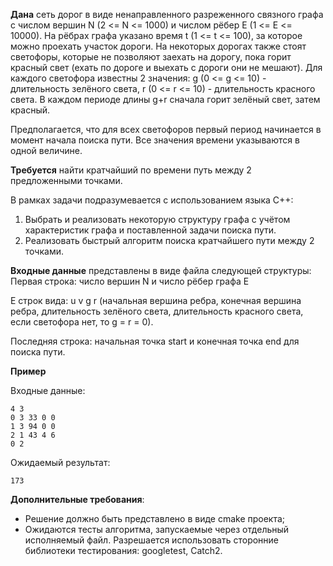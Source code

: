 **Дана** сеть дорог в виде ненаправленного разреженного связного графа с числом вершин N (2 <= N <= 1000) и числом рёбер E (1 <= E <= 10000). На рёбрах графа указано время t (1 <= t <= 100), за которое можно проехать участок дороги. На некоторых дорогах также стоят светофоры, которые не позволяют заехать на дорогу, пока горит красный свет (ехать по дороге и выехать с дороги они не мешают). Для каждого светофора известны 2 значения: g (0 <= g <= 10) - длительность зелёного света, r (0 <= r <= 10) - длительность красного света. В каждом периоде длины g+r сначала горит зелёный свет, затем красный. 

Предполагается, что для всех светофоров первый период начинается в момент начала поиска пути. Все значения времени указываются в одной величине.

**Требуется** найти кратчайший по времени путь между 2 предложенными точками.

В рамках задачи подразумевается с использованием языка C++:
1. Выбрать и реализовать некоторую структуру графа с учётом характеристик графа и поставленной задачи поиска пути.
2. Реализовать быстрый алгоритм поиска кратчайшего пути между 2 точками.

**Входные данные** представлены в виде файла следующей структуры:
Первая строка: число вершин N и число рёбер графа E

E строк вида: u v g r (начальная вершина ребра, конечная вершина ребра, длительность зелёного света, длительность красного света, если светофора нет, то g = r = 0).

Последняя строка: начальная точка start и конечная точка end для поиска пути.

**Пример**

Входные данные:
```
4 3
0 3 33 0 0
1 3 94 0 0
2 1 43 4 6
0 2
```
Ожидаемый результат:
```
173
```

**Дополнительные требования**:
- Решение должно быть представлено в виде cmake проекта;
- Ожидаются тесты алгоритма, запускаемые через отдельный исполняемый файл. Разрешается использовать сторонние библиотеки тестирования: googletest, Catch2.